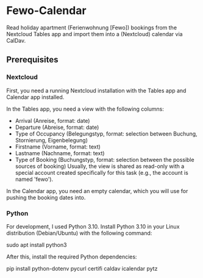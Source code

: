 # Fewo-Calendar
Read holiday apartment (Ferienwohnung \[Fewo\]) bookings from the Nextcloud Tables app and import them into a (Nextcloud) calendar via CalDav.

## Prerequisites

### Nextcloud
First, you need a running Nextcloud installation with the Tables app and Calendar app installed.

In the Tables app, you need a view with the following columns:
* Arrival (Anreise, format: date)
* Departure (Abreise, format: date)
* Type of Occupancy (Belegungstyp, format: selection between Buchung, Stornierung, Eigenbelegung)
* Firstname (Vorname, format: text)
* Lastname (Nachname, format: text)
* Type of Booking (Buchungstyp, format: selection between the possible sources of booking)
Usually, the view is shared as read-only with a special account created specifically for this task (e.g., the account is named 'fewo').

In the Calendar app, you need an empty calendar, which you will use for pushing the booking dates into.

### Python
For development, I used Python 3.10. Install Python 3.10 in your Linux distribution (Debian/Ubuntu) with the following command:

 sudo apt install python3

After this, install the required Python dependencies:

 pip install python-dotenv pycurl certifi caldav icalendar pytz

